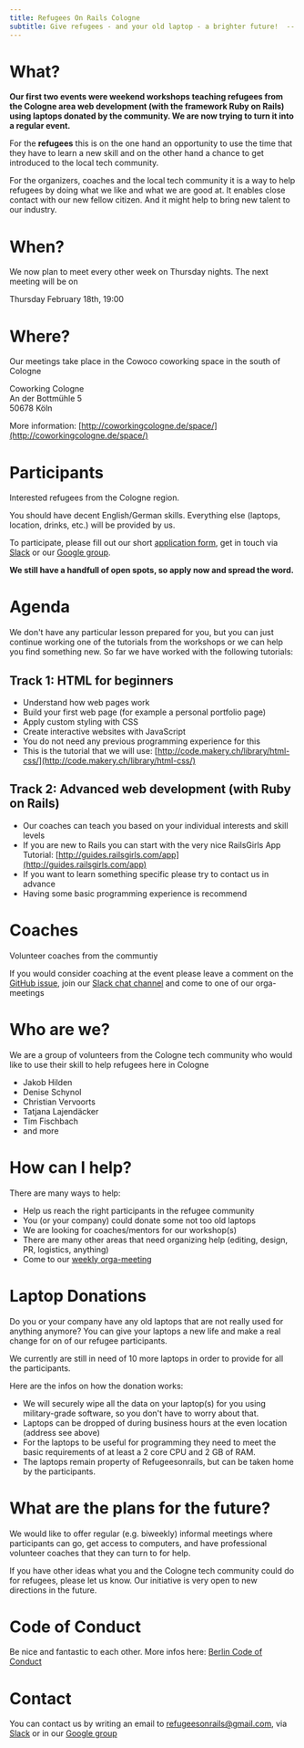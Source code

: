 ```yaml
---
title: Refugees On Rails Cologne
subtitle: Give refugees - and your old laptop - a brighter future!  -- here in Cologne
---
```


# What?

**Our first two events were weekend workshops teaching refugees from the Cologne
area web development (with the framework Ruby on Rails) using laptops donated by
the community. We are now trying to turn it into a regular event.**

For the **refugees** this is on the one hand an opportunity to use the time that
they have to learn a new skill and on the other hand a chance to get introduced
to the local tech community.

For the organizers, coaches and the local tech community it is a way to help
refugees by doing what we like and what we are good at. It enables close contact
with our new fellow citizen. And it might help to bring new talent to our
industry.

# When?

We now plan to meet every other week on Thursday nights. The next meeting will
be on

Thursday February 18th, 19:00

# Where?

Our meetings take place in the Cowoco coworking space in the south of Cologne

Coworking Cologne<br>
An der Bottmühle 5<br>
50678 Köln

More information:
[http://coworkingcologne.de/space/](http://coworkingcologne.de/space/)

# Participants

Interested refugees from the Cologne region.

You should have decent English/German skills. Everything else (laptops,
location, drinks, etc.) will be provided by us.

To participate, please fill out our short
[application form](https://docs.google.com/forms/d/1Fll4mj5iLun1Z5W3UF6fdI1WZg41vpaFpWsHYs0CyRk/viewform),
get in touch via [Slack](https://colognerb.sangyye.net) or our
[Google group](https://groups.google.com/forum/#!forum/refugee-code-school-cologne).

**We still have a handfull of open spots, so apply now and spread the word.**

# Agenda

We don't have any particular lesson prepared for you, but you can just continue
working one of the tutorials from the workshops or we can help you find
something new. So far we have worked with the following tutorials:

## Track 1: HTML for beginners

*   Understand how web pages work
*   Build your first web page (for example a personal portfolio page)
*   Apply custom styling with CSS
*   Create interactive websites with JavaScript
*   You do not need any previous programming experience for this
*   This is the tutorial that we will use: [http://code.makery.ch/library/html-css/](http://code.makery.ch/library/html-css/)

## Track 2: Advanced web development (with Ruby on Rails)

*   Our coaches can teach you based on your individual interests and skill levels
*   If you are new to Rails you can start with the very nice RailsGirls App Tutorial: [http://guides.railsgirls.com/app](http://guides.railsgirls.com/app)
*   If you want to learn something specific please try to contact us in advance
*   Having some basic programming experience is recommend

# Coaches

Volunteer coaches from the communtiy

If you would consider coaching at the event please leave a comment on the
[GitHub issue](https://github.com/colognerb/refugees/issues/5), join our
[Slack chat channel](https://colognerb.sangyye.net/) and come to one of our
orga-meetings

# Who are we?

We are a group of volunteers from the Cologne tech community who would like to
use their skill to help refugees here in Cologne

*   Jakob Hilden
*   Denise Schynol
*   Christian Vervoorts
*   Tatjana Lajendäcker
*   Tim Fischbach
*   and more

# How can I help?

There are many ways to help:

*   Help us reach the right participants in the refugee community
*   You (or your company) could donate some not too old laptops
*   We are looking for coaches/mentors for our workshop(s)
*   There are many other areas that need organizing help (editing, design, PR, logistics, anything)
*   Come to our [weekly orga-meeting](#weekly-meetings)

# Laptop Donations

Do you or your company have any old laptops that are not really used for
anything anymore? You can give your laptops a new life and make a real change
for on of our refugee participants.

We currently are still in need of 10 more laptops in order to provide for all
the participants.

Here are the infos on how the donation works:

*   We will securely wipe all the data on your laptop(s) for you using military-grade software, so you don't have to worry about that.
*   Laptops can be dropped of during business hours at the even location (address see above)
*   For the laptops to be useful for programming they need to meet the basic requirements of at least a 2 core CPU and 2 GB of RAM.
*   The laptops remain property of Refugeesonrails, but can be taken home by the participants.

# What are the plans for the future?

We would like to offer regular (e.g. biweekly) informal meetings where
participants can go, get access to computers, and have professional volunteer
coaches that they can turn to for help.

If you have other ideas what you and the Cologne tech community could do for
refugees, please let us know. Our initiative is very open to new directions in
the future.

# Code of Conduct

Be nice and fantastic to each other. More infos here:
[Berlin Code of Conduct](http://berlincodeofconduct.org/)

# Contact

You can contact us by writing an email to
[refugeesonrails@gmail.com](mailto:refugeesonrails@gmail.com),
via [Slack](https://colognerb.sangyye.net/) or in our
[Google group](https://groups.google.com/forum/#!forum/refugee-code-school-cologne)
